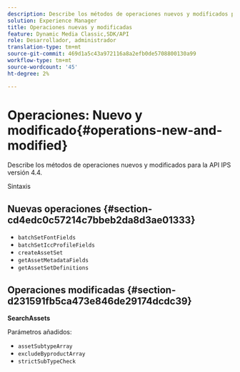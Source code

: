 ```yaml
---
description: Describe los métodos de operaciones nuevos y modificados para la API IPS versión 4.4.
solution: Experience Manager
title: Operaciones nuevas y modificadas
feature: Dynamic Media Classic,SDK/API
role: Desarrollador, administrador
translation-type: tm+mt
source-git-commit: 469d1a5c43a972116a8a2efb0de5708800130a99
workflow-type: tm+mt
source-wordcount: '45'
ht-degree: 2%

---
```



# Operaciones: Nuevo y modificado{#operations-new-and-modified}

Describe los métodos de operaciones nuevos y modificados para la API IPS versión 4.4.

Sintaxis

## Nuevas operaciones {#section-cd4edc0c57214c7bbeb2da8d3ae01333}

* `batchSetFontFields`
* `batchSetIccProfileFields`
* `createAssetSet`
* `getAssetMetadataFields`
* `getAssetSetDefinitions`

## Operaciones modificadas {#section-d231591fb5ca473e846de29174dcdc39}

**SearchAssets**

Parámetros añadidos:

* `assetSubtypeArray`
* `excludeByproductArray`
* `strictSubTypeCheck`

